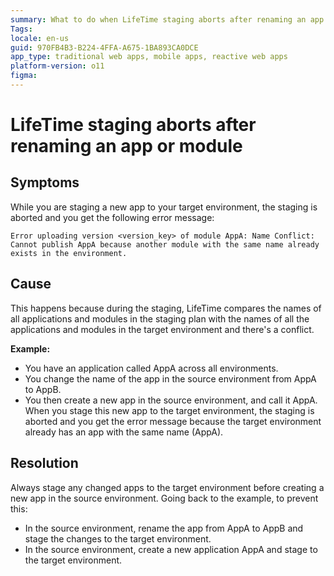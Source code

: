 ```yaml
---
summary: What to do when LifeTime staging aborts after renaming an app or module.
Tags:
locale: en-us
guid: 970FB4B3-B224-4FFA-A675-1BA893CA0DCE
app_type: traditional web apps, mobile apps, reactive web apps
platform-version: o11
figma:
---
```


# LifeTime staging aborts after renaming an app or module

## Symptoms

While you are staging a new app to your target environment, the staging is aborted and you get the following error message:

`Error uploading version <version_key> of module AppA: Name Conflict: Cannot publish AppA because another module with the same name already exists in the environment.`

## Cause

This happens because during the staging, LifeTime compares the names of all applications and modules in the staging plan with the names of all the applications and modules in the target environment and there's a conflict.

**Example:**

- You have an application called AppA across all environments.
- You change the name of the app in the source environment from AppA to AppB. 
- You then create a new app in the source environment, and call it AppA. When you stage this new app to the target environment, the staging is aborted and you get the error message because the target environment already has an app with the same name (AppA).


## Resolution

Always stage any changed apps to the target environment before creating a new app in the source environment. Going back to the example, to prevent this:

- In the source environment, rename the app from AppA to AppB and stage the changes to the target environment.
- In the source environment, create a new application AppA and stage to the target environment.

